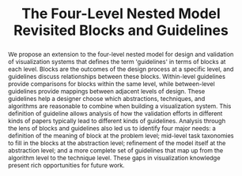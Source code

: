 ---
layout: publication
title: "The Four-Level Nested Model Revisited Blocks and Guidelines"
key: 2012_beliv_nbgm
type: paper

shortname: nbgm
image: 2012_beliv_nbgm.png

authors: 
- meyer
- Michael Sedlmair
- Tamara Munzner

year: 2012

bibentry: inproceedings
bib:
  booktitle: "Proceedings of the Workshop on BEyond time and errors: novel evaLuation methods for Information Visualization (BELIV '12)"

pdf: 2012_beliv_nbgm.pdf

abstract: "
<p>We propose an extension to the four-level nested model for design and validation of visualization systems that defines the term 'guidelines' in terms of blocks at each level. Blocks are the outcomes of the design process at a specific level, and guidelines discuss relationships between these blocks. Within-level guidelines provide comparisons for blocks within the same level, while between-level guidelines provide mappings between adjacent levels of design. These guidelines help a designer choose which abstractions, techniques, and algorithms are reasonable to combine when building a visualization system. This definition of guideline allows analysis of how the validation efforts in different kinds of papers typically lead to different kinds of guidelines. Analysis through the lens of blocks and guidelines also led us to identify four major needs: a definition of the meaning of block at the problem level; mid-level task taxonomies to fill in the blocks at the abstraction level; refinement of the model itself at the abstraction level; and a more complete set of guidelines that map up from the algorithm level to the technique level. These gaps in visualization knowledge present rich opportunities for future work.</p>"
---